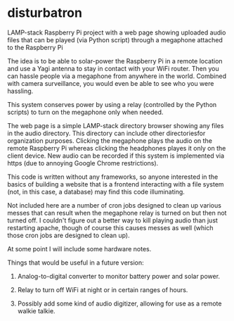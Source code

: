 # disturbatron
LAMP-stack Raspberry Pi project with a web page showing uploaded audio files that can be played (via Python script) through a megaphone attached to the Raspberry Pi


The idea is to be able to solar-power the Raspberry Pi in a remote location and use a Yagi antenna to stay in contact with your WiFi router.  Then you can hassle people via a megaphone from anywhere in the world.  Combined with camera surveillance, you would even be able to see who you were hassling. 

This system conserves power by using a relay (controlled by the Python scripts) to turn on the megaphone only when needed.

The web page is a simple LAMP-stack directory browser showing any files in the audio directory.  This directory can include other directoriesfor organization purposes.  Clicking the megaphone plays the audio on the remote Raspberry Pi whereas clicking the headphones playes it only on the client device.  New audio can be recorded if this system is implemented via https (due to annoying Google Chrome restrictions).

This code is written without any frameworks, so anyone interested in the basics of building a website that is a frontend interacting with a file system (not, in this case, a database) may find this code illuminating.

Not included here are a number of cron jobs designed to clean up various messes that can result when the megaphone relay is turned on but then not turned off.  I couldn't figure out a better way to kill playing audio than just restarting apache, though of course this causes messes as well (which those cron jobs are designed to clean up). 

At some point I will include some hardware notes.

Things that would be useful in a future version:

1. Analog-to-digital converter to monitor battery power and solar power.

2. Relay to turn off WiFi at night or in certain ranges of hours.

3. Possibly add some kind of audio digitizer, allowing for use as a remote walkie talkie.
